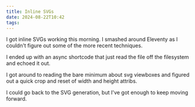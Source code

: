 ```yaml
---
title: Inline SVGs
date: 2024-08-22T10:42
tags:
---
```


I got inline SVGs working this morning. I smashed around Eleventy as I couldn't figure out some of the more recent techniques.

I ended up with an async shortcode that just read the file off the filesystem and echoed it out.

I got around to reading the bare minimum about svg viewboxes and figured out a quick crop and reset of width and height attribs.

I could go back to the SVG generation, but I've got enough to keep moving forward.


